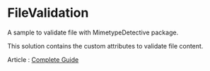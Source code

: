 # FileValidation

A sample to validate file with MimetypeDetective package.

This solution contains the custom attributes to validate file content.

Article : [Complete Guide](https://twentydevs.com/file-validation-net/)
